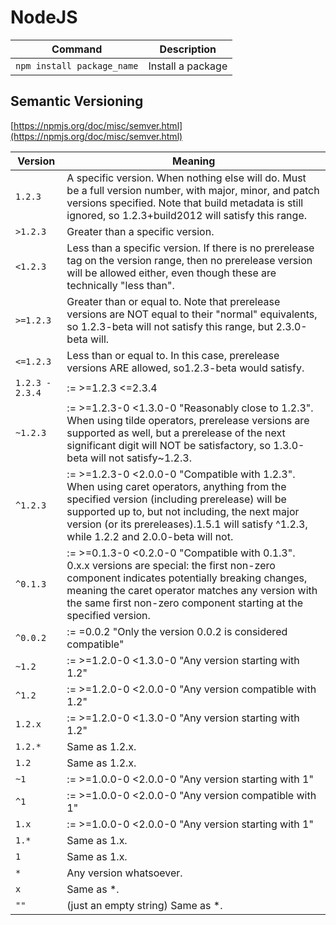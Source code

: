 # NodeJS

Command | Description
--------|-----------
`npm install package_name` | Install a package

## Semantic Versioning
[https://npmjs.org/doc/misc/semver.html](https://npmjs.org/doc/misc/semver.html)

Version | Meaning
--------|--------
`1.2.3` | A specific version. When nothing else will do. Must be a full version number, with major, minor, and patch versions specified. Note that build metadata is still ignored, so 1.2.3+build2012 will satisfy this range.
`>1.2.3` | Greater than a specific version.
`<1.2.3` | Less than a specific version. If there is no prerelease tag on the version range, then no prerelease version will be allowed either, even though these are technically "less than".
`>=1.2.3` | Greater than or equal to. Note that prerelease versions are NOT equal to their "normal" equivalents, so 1.2.3-beta will not satisfy this range, but 2.3.0-beta will.
`<=1.2.3` | Less than or equal to. In this case, prerelease versions ARE allowed, so1.2.3-beta would satisfy.
`1.2.3 - 2.3.4` | := >=1.2.3 <=2.3.4
`~1.2.3` | := >=1.2.3-0 <1.3.0-0 "Reasonably close to 1.2.3". When using tilde operators, prerelease versions are supported as well, but a prerelease of the next significant digit will NOT be satisfactory, so 1.3.0-beta will not satisfy~1.2.3.
`^1.2.3` | := >=1.2.3-0 <2.0.0-0 "Compatible with 1.2.3". When using caret operators, anything from the specified version (including prerelease) will be supported up to, but not including, the next major version (or its prereleases).1.5.1 will satisfy ^1.2.3, while 1.2.2 and 2.0.0-beta will not.
`^0.1.3` | := >=0.1.3-0 <0.2.0-0 "Compatible with 0.1.3". 0.x.x versions are special: the first non-zero component indicates potentially breaking changes, meaning the caret operator matches any version with the same first non-zero component starting at the specified version.
`^0.0.2` | := =0.0.2 "Only the version 0.0.2 is considered compatible"
`~1.2` | := >=1.2.0-0 <1.3.0-0 "Any version starting with 1.2"
`^1.2` | := >=1.2.0-0 <2.0.0-0 "Any version compatible with 1.2"
`1.2.x` | := >=1.2.0-0 <1.3.0-0 "Any version starting with 1.2"
`1.2.*` | Same as 1.2.x.
`1.2` | Same as 1.2.x.
`~1` | := >=1.0.0-0 <2.0.0-0 "Any version starting with 1"
`^1` | := >=1.0.0-0 <2.0.0-0 "Any version compatible with 1"
`1.x` | := >=1.0.0-0 <2.0.0-0 "Any version starting with 1"
`1.*` | Same as 1.x.
`1` | Same as 1.x.
`*` | Any version whatsoever.
`x` | Same as *.
`""` | (just an empty string) Same as *.

